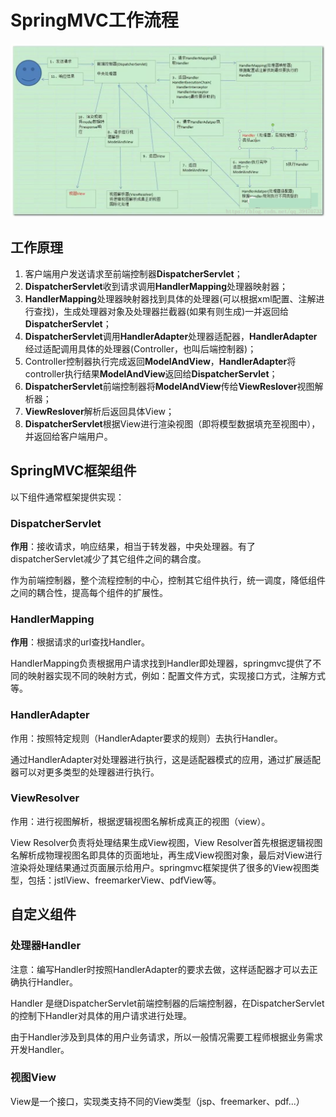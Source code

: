 # SpringMVC工作流程

![SpringMVC工作流程图](./images/SpringMVC工作流程.png)

## 工作原理

1. 客户端用户发送请求至前端控制器**DispatcherServlet**；
2. **DispatcherServlet**收到请求调用**HandlerMapping**处理器映射器；
3. **HandlerMapping**处理器映射器找到具体的处理器(可以根据xml配置、注解进行查找)，生成处理器对象及处理器拦截器(如果有则生成)一并返回给**DispatcherServlet**；
4. **DispatcherServlet**调用**HandlerAdapter**处理器适配器，**HandlerAdapter**经过适配调用具体的处理器(Controller，也叫后端控制器)；
5. Controller控制器执行完成返回**ModelAndView**，**HandlerAdapter**将controller执行结果**ModelAndView**返回给**DispatcherServlet**；
6. **DispatcherServlet**前端控制器将**ModelAndView**传给**ViewReslover**视图解析器；
7. **ViewReslover**解析后返回具体View；
8. **DispatcherServlet**根据View进行渲染视图（即将模型数据填充至视图中），并返回给客户端用户。

## SpringMVC框架组件

以下组件通常框架提供实现：

### DispatcherServlet

**作用**：接收请求，响应结果，相当于转发器，中央处理器。有了dispatcherServlet减少了其它组件之间的耦合度。

作为前端控制器，整个流程控制的中心，控制其它组件执行，统一调度，降低组件之间的耦合性，提高每个组件的扩展性。

### HandlerMapping

**作用**：根据请求的url查找Handler。

HandlerMapping负责根据用户请求找到Handler即处理器，springmvc提供了不同的映射器实现不同的映射方式，例如：配置文件方式，实现接口方式，注解方式等。 

### HandlerAdapter

作用：按照特定规则（HandlerAdapter要求的规则）去执行Handler。

通过HandlerAdapter对处理器进行执行，这是适配器模式的应用，通过扩展适配器可以对更多类型的处理器进行执行。

### ViewResolver

作用：进行视图解析，根据逻辑视图名解析成真正的视图（view）。

View Resolver负责将处理结果生成View视图，View Resolver首先根据逻辑视图名解析成物理视图名即具体的页面地址，再生成View视图对象，最后对View进行渲染将处理结果通过页面展示给用户。springmvc框架提供了很多的View视图类型，包括：jstlView、freemarkerView、pdfView等。

## 自定义组件

### 处理器Handler

注意：编写Handler时按照HandlerAdapter的要求去做，这样适配器才可以去正确执行Handler。

Handler 是继DispatcherServlet前端控制器的后端控制器，在DispatcherServlet的控制下Handler对具体的用户请求进行处理。

由于Handler涉及到具体的用户业务请求，所以一般情况需要工程师根据业务需求开发Handler。

### 视图View

View是一个接口，实现类支持不同的View类型（jsp、freemarker、pdf...）